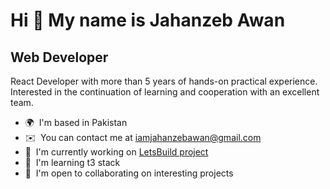 Hi 👋 My name is Jahanzeb Awan
==============================

Web Developer
-------------

React Developer with more than 5 years of hands-on practical experience. Interested in the continuation of learning and cooperation with an excellent team.

*   🌍  I'm based in Pakistan
*   ✉️  You can contact me at [iamjahanzebawan@gmail.com](mailto:iamjahanzebawan@gmail.com)
*   🚀  I'm currently working on [LetsBuild project](http://www.letsbuild.com/)
*   🧠  I'm learning t3 stack
*   🤝  I'm open to collaborating on interesting projects
